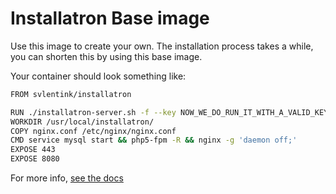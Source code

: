 # Installatron Base image

Use this image to create your own.
The installation process takes a while,
you can shorten this by using this base image.

Your container should look something like:
```bash
FROM svlentink/installatron

RUN ./installatron-server.sh -f --key NOW_WE_DO_RUN_IT_WITH_A_VALID_KEY
WORKDIR /usr/local/installatron/
COPY nginx.conf /etc/nginx/nginx.conf
CMD service mysql start && php5-fpm -R && nginx -g 'daemon off;'
EXPOSE 443
EXPOSE 8080

```
For more info, [see the docs](http://installatron.com/developer/server#2.3)

